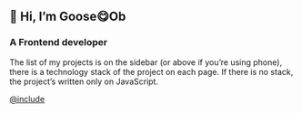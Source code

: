 ## 👋 Hi, I’m Goose😋Ob
### A Frontend developer

The list of my projects is on the sidebar (or above if you’re using phone),
there is a technology stack of the project on each page.
If there is no stack, the project’s written only on JavaScript.

[@include](../index.md)